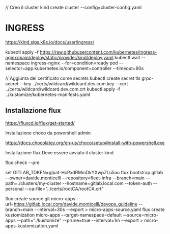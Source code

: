 // Creo il cluster
kind create cluster --config=cluster-config.yaml

# INGRESS 

https://kind.sigs.k8s.io/docs/user/ingress/

kubectl apply -f https://raw.githubusercontent.com/kubernetes/ingress-nginx/main/deploy/static/provider/kind/deploy.yaml
kubectl wait --namespace ingress-nginx --for=condition=ready pod --selector=app.kubernetes.io/component=controller --timeout=90s

// Aggiunta del certificato come secrets
kubectl create secret tls grpc-secret --key ../certs/wildcard/wildcard.dev.com.key --cert ../certs/wildcard/wildcard.dev.com.crt
kubectl apply -f ../kustomize/kubernetes-manifests.yaml

## Installazione flux ##

https://fluxcd.io/flux/get-started/

Installazione choco da powershell admin

https://docs.chocolatey.org/en-us/choco/setup#install-with-powershell.exe

Installazione flux 
Deve essere avviato il cluster kind

flux check --pre

set GITLAB_TOKEN=glpat-HcPxdRMmDkYXwpZLu5au
flux bootstrap gitlab --owner=davide.monticelli --repository=fleet-infra  --branch=main --path=./clusters/my-cluster  --hostname=gitlab.local.com --token-auth --personal --ca-file="../certs/rootCA/rootCA.crt"

flux create source git micro-apps --url=https://gitlab.local.com/davide.monticelli/devops_guideline --branch=main --interval=30s --export > micro-apps-source.yaml
flux create kustomization micro-apps --target-namespace=default --source=micro-apps --path="./kustomize" --prune=true --interval=1m --export > micro-apps-kustomization.yaml